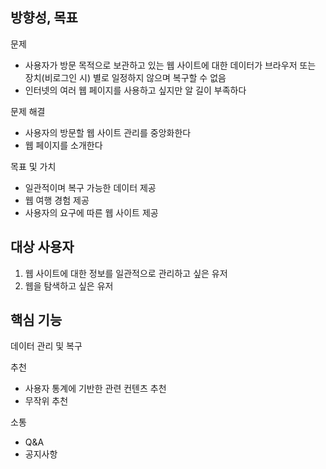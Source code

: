 ## 방향성, 목표

문제
- 사용자가 방문 목적으로 보관하고 있는 웹 사이트에 대한 데이터가 브라우저 또는 장치(비로그인 시) 별로 일정하지 않으며 복구할 수 없음
- 인터넷의 여러 웹 페이지를 사용하고 싶지만 알 길이 부족하다

문제 해결
- 사용자의 방문할 웹 사이트 관리를 중앙화한다
- 웹 페이지를 소개한다

목표 및 가치
- 일관적이며 복구 가능한 데이터 제공
- 웹 여행 경험 제공
- 사용자의 요구에 따른 웹 사이트 제공

## 대상 사용자

1. 웹 사이트에 대한 정보를 일관적으로 관리하고 싶은 유저
2. 웹을 탐색하고 싶은 유저

## 핵심 기능

데이터 관리 및 복구

추천
- 사용자 통계에 기반한 관련 컨텐츠 추천
- 무작위 추천

소통
- Q&A
- 공지사항